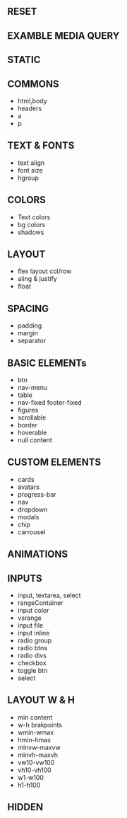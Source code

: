 ## RESET
## EXAMBLE MEDIA QUERY
## STATIC

## COMMONS
  - html,body
  - headers
  - a
  - p



## TEXT & FONTS
  - text align
  - font size
  - hgroup


## COLORS
  - Text colors
  - bg colors
  - shadows

## LAYOUT
  - flex layout col/row
  - aling & justify
  - float

## SPACING
  - padding
  - margin
  - separator


## BASIC ELEMENTs
  - btn 
  - nav-menu
  - table
  - nav-fixed footer-fixed
  - figures
  - scrollable
  - border
  - hoverable
  - null content

## CUSTOM ELEMENTS
  - cards
  - avatars
  - progress-bar
  - nav
  - dropdown
  - modals
  - chip
  - carrousel

## ANIMATIONS



## INPUTS
  - input, textarea, select
  - rangeContainer
  - input color
  - vsrange
  - input file
  - input inline
  - radio group
  - radio btns
  - radio divs
  - checkbox
  - toggle btn
  - select




## LAYOUT W & H
  - min content
  - w-h brakpoints 
  - wmin-wmax
  - hmin-hmax
  - minvw-maxvw
  - minvh-maxvh
  - vw10-vw100
  - vh10-vh100
  - w1-w100
  - h1-h100

## HIDDEN
